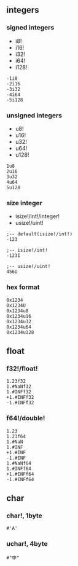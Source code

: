 ## integers

### signed integers

* i8!
* i16!
* i32!
* i64!
* i128!

```
-1i8
-2i16
-3i32
-4i64
-5i128
```

### unsigned integers

* u8!
* u16!
* u32!
* u64!
* u128!

```
1u8
2u16
3u32
4u64
5u128
```

### size integer

* isize!/int!/integer!
* usize!/uint!

```
;-- default(isize!/int!)
-123

;-- isize!/int!
-123I

;-- usize!/uint!
456U
```

### hex format

```
0x1234
0x1234U
0x1234u8
0x1234u16
0x1234u32
0x1234u64
0x1234u128
```


## float

### f32!/float!

```
1.23f32
1.#NaNf32
1.#INFf32
+1.#INFf32
-1.#INFf32
```

### f64!/double!

```
1.23
1.23f64
1.#NaN
1.#INF
+1.#INF
-1.#INF
1.#NaNf64
1.#INFf64
+1.#INFf64
-1.#INFf64
```

## char

### char!, 1byte

```
#'A'
```

### uchar!, 4byte

```
#"中"
```

